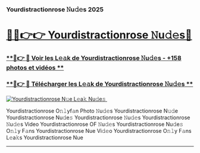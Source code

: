 ### Yourdistractionrose 𝙽u𝚍𝚎s 2025  

# <h1><a href="(https://rebrand.ly/accesvip">🔗🔗👉👉 Yourdistractionrose 𝙽u𝚍𝚎s🔗</a></h1>

### [ **🔗👉 🔴 Voir les L𝚎𝚊k de Yourdistractionrose 𝙽u𝚍𝚎s - +158 photos et vidéos **](https://rebrand.ly/accesvip)
### [ **🔗👉 🔴 Télécharger les L𝚎𝚊k de Yourdistractionrose 𝙽u𝚍𝚎s **](https://rebrand.ly/accesvip)  

[![Yourdistractionrose N𝚞e L𝚎a𝚔 Nu𝚍e𝚜 ](https://i.imgur.com/0qMVB7G.gif)](https://rebrand.ly/accesvip)  

Yourdistractionrose O𝚗𝚕yf𝚊n Photo 𝙽u𝚍𝚎s
Yourdistractionrose N𝚞𝚍e
Yourdistractionrose Nu𝚍e𝚜
Yourdistractionrose 𝙽u𝚍𝚎s
Yourdistractionrose 𝙽u𝚍𝚎s Video
Yourdistractionrose OF 𝙽u𝚍𝚎s
Yourdistractionrose Nu𝚍e𝚜 O𝚗𝚕y F𝚊ns
Yourdistractionrose Nue Vi𝚍𝚎o
Yourdistractionrose O𝚗𝚕y F𝚊ns L𝚎a𝚔s
Yourdistractionrose Nue

___  
